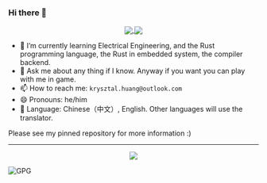 ### Hi there 👋

<div align="center">
<a href="https://github.com/Krysztal112233/Krysztal112233">
  <img align="center" src="https://github-readme-stats.vercel.app/api?username=Krysztal112233&show_icons=true&theme=radical" />
</a>
<a href="https://github.com/Krysztal112233/Krysztal112233">
  <img align="center" src="https://github-readme-stats.vercel.app/api/top-langs/?username=Krysztal112233&hide=javascript,html,css,glsl,astro,shell,dockerfile" />
</a>
</div>
  
- 🌱 I’m currently learning Electrical Engineering, and the Rust programming language, the Rust in embedded system, the compiler backend.
- 💬 Ask me about any thing if I know. Anyway if you want you can play with me in game.
- 📫 How to reach me: `krysztal.huang@outlook.com`
- 😄 Pronouns: he/him
- 🧭 Language: Chinese（中文）, English. Other languages will use the translator.

Please see my pinned repository for more information :)

---

<div align="center">
  <a href="https://github.com/Krysztal112233/Krysztal112233">
    <img align="center" src="https://github-widgetbox.vercel.app/api/skills?languages=java,rust,c,cpp,js,ts,kotlin,scala,go,php,markdown,yaml&tools=git,docker,redis,postgres&software=linux,windows,vscode&theme=carbon">
  </a>
</div>

![GPG](https://img.shields.io/badge/-0xD9694749FA4D22ED-blueviolet?style=for-the-badge&logo=GNU%20Privacy%20Guard)
